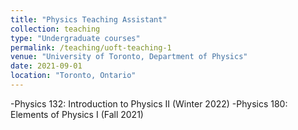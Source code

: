 ```yaml
---
title: "Physics Teaching Assistant"
collection: teaching
type: "Undergraduate courses"
permalink: /teaching/uoft-teaching-1
venue: "University of Toronto, Department of Physics"
date: 2021-09-01
location: "Toronto, Ontario"
---
```

-Physics 132: Introduction to Physics II (Winter 2022)
-Physics 180: Elements of Physics I (Fall 2021)
